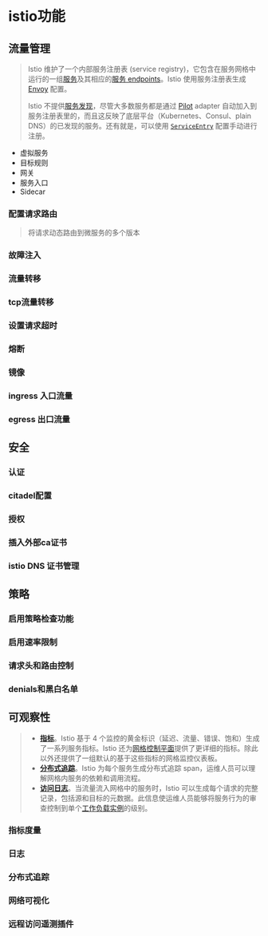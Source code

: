 # istio功能

## 流量管理

> Istio 维护了一个内部服务注册表 (service registry)，它包含在服务网格中运行的一组[服务](https://istio.io/zh/docs/reference/glossary/#service)及其相应的[服务 endpoints](https://istio.io/zh/docs/reference/glossary/#service-endpoint)。Istio 使用服务注册表生成 [Envoy](https://istio.io/zh/docs/reference/glossary/#envoy) 配置。
>
> Istio 不提供[服务发现](https://en.wikipedia.org/wiki/Service_discovery)，尽管大多数服务都是通过 [Pilot](https://istio.io/zh/docs/reference/glossary/#pilot) adapter 自动加入到服务注册表里的，而且这反映了底层平台（Kubernetes、Consul、plain DNS）的已发现的服务。还有就是，可以使用 [`ServiceEntry`](https://istio.io/zh/docs/concepts/traffic-management/#service-entries) 配置手动进行注册。

* 虚拟服务
* 目标规则
* 网关
* 服务入口
* Sidecar



### 配置请求路由

> 将请求动态路由到微服务的多个版本

### 故障注入

### 流量转移

### tcp流量转移



### 设置请求超时

### 熔断

### 镜像

### ingress 入口流量

### egress 出口流量

## 安全

### 认证

### citadel配置

### 授权

### 插入外部ca证书

### istio DNS 证书管理

## 策略

### 启用策略检查功能

### 启用速率限制

### 请求头和路由控制

### denials和黑白名单

## 可观察性

>- [**指标**](https://istio.io/latest/zh/docs/concepts/observability/#metrics)。Istio 基于 4 个监控的黄金标识（延迟、流量、错误、饱和）生成了一系列服务指标。Istio 还为[网格控制平面](https://istio.io/latest/zh/docs/ops/deployment/architecture/)提供了更详细的指标。除此以外还提供了一组默认的基于这些指标的网格监控仪表板。
>- [**分布式追踪**](https://istio.io/latest/zh/docs/concepts/observability/#distributed-traces)。Istio 为每个服务生成分布式追踪 span，运维人员可以理解网格内服务的依赖和调用流程。
>- [**访问日志**](https://istio.io/latest/zh/docs/concepts/observability/#access-logs)。当流量流入网格中的服务时，Istio 可以生成每个请求的完整记录，包括源和目标的元数据。此信息使运维人员能够将服务行为的审查控制到单个[工作负载实例](https://istio.io/latest/zh/docs/reference/glossary/#workload-instance)的级别。

### 指标度量

### 日志

### 分布式追踪

### 网络可视化

### 远程访问遥测插件

